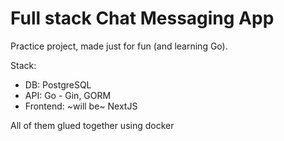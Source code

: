 # Full stack Chat Messaging App

Practice project, made just for fun (and learning Go).

Stack:
- DB: PostgreSQL
- API: Go - Gin, GORM
- Frontend: ~will be~ NextJS

All of them glued together using docker
